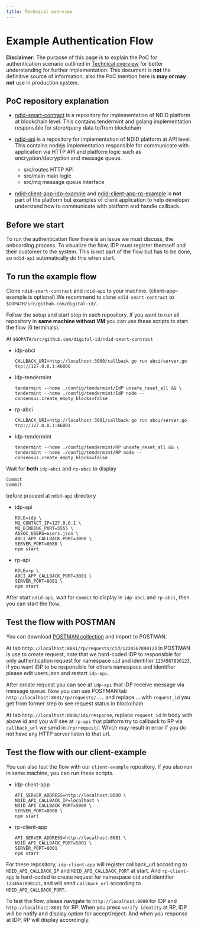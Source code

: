 ```yaml
---
title: Technical overview
---
```


# Example Authentication Flow

<div markdown="1" class="flash mb-3 flash-warn">

**Disclaimer:** The purpose of this page is to explain the PoC for authentication scenario outlined in [Technical overview](/technical-overview) for better understanding for further implementation. This document is **not** the definitive source of information, also the PoC mention here is **may or may not** use in production system.

</div>

## PoC repository explanation

- [ndid-smart-contract](https://github.com/ndidplatform/ndid-smart-contract)
  is a repository for implementation of NDID platform at blockchain level.
  This contains tendermint and golang implementation responsible 
  for store/query data to/from blockchain

- [ndid-api](https://github.com/ndidplatform/ndid-api)
  is a repository for implementation of NDID platform at API level.
  This contains nodejs implementation responsible for communicate with application
  via HTTP API and platform logic such as encryption/decryption and message queue.
  - src/routes HTTP API
  - src/main main logic
  - src/mq message queue interface

- [ndid-client-app-idp-example](https://github.com/ndidplatform/ndid-client-app-idp-example)
  and [ndid-client-app-rp-example](https://github.com/ndidplatform/ndid-client-app-rp-example)
  is **not** part of the platform but examples of client application to 
  help developer understand how to communicate with platform and handle callback.

## Before we start

To run the authentication flow there is an issue we must discuss, the onboarding process.
To visualize the flow, IDP must register themself and their customer to the system.
This is not part of the flow but has to be done, so `ndid-api` automatically do this when start. 

## To run the example flow

Clone `ndid-smart-contract` and `ndid-api` to your machine. (client-app-example is optional)
We recommend to clone `ndid-smart-contract` to `$GOPATH/src/github.com/digital-id/`.

Follow the setup and start step in each repository.
If you want to run all repository in **same machine without VM** you can use these scripts to start the flow (6 terminals).

At `$GOPATH/src/github.com/digital-id/ndid-smart-contract`

- idp-abci
  ```
  CALLBACK_URI=http://localhost:3000/callback go run abci/server.go tcp://127.0.0.1:46000
  ```
- idp-tendermint
  ```
  tendermint --home ./config/tendermint/IdP unsafe_reset_all && \
  tendermint --home ./config/tendermint/IdP node --consensus.create_empty_blocks=false
  ```
- rp-abci
  ```
  CALLBACK_URI=http://localhost:3001/callback go run abci/server.go tcp://127.0.0.1:46001
  ```
- idp-tendermint
  ```
  tendermint --home ./config/tendermint/RP unsafe_reset_all && \
  tendermint --home ./config/tendermint/RP node --consensus.create_empty_blocks=false
  ```

Wait for **both** `idp-abci` and `rp-abci` to display
```
Commit
Commit
```
before proceed at `ndid-api` directory

- idp-api
  ```
  ROLE=idp \
  MQ_CONTACT_IP=127.0.0.1 \
  MQ_BINDING_PORT=5555 \
  ASSOC_USERS=users.json \
  ABCI_APP_CALLBACK_PORT=3000 \
  SERVER_PORT=8080 \
  npm start
  ```

- rp-api
  ```
  ROLE=rp \
  ABCI_APP_CALLBACK_PORT=3001 \
  SERVER_PORT=8081 \
  npm start
  ```

After start `ndid-api`, wait for `Commit` to display in `idp-abci` and `rp-abci`,
then you can start the flow.

## Test the flow with POSTMAN

You can download [POSTMAN collection](/assets/authen-flow-postman.json) and import to POSTMAN.

At tab `http://localhost:8081/rp/requests/cid/1234567890123` in POSTMAN is use to create request, note that we hard-coded IDP to responsible for only authentication request for namespace `cid` and identifier `1234567890123`, if you want IDP to be responsible for others namespace and identifier please edit users.json and restart `idp-api`.

After create request you can see at `idp-api` that IDP receive message via message queue.
Now you can use POSTMAN tab `http://localhost:8081/rp/requests/...` and replace ... with `request_id` you get from former step to see request status in blockchain.

At tab `http://localhost:8080/idp/response`, replace `request_id` in body with above id and you will see at `rp-api` that platform try to callback to RP via `callback_url` we send in `/rp/request/`. Which may result in error if you do not have any HTTP server listen to that url.

## Test the flow with our client-example

You can also test the flow with our `client-example` repository.
If you also run in same machine, you can run these scripts.

- idp-client-app
  ```
  API_SERVER_ADDRESS=http://localhost:8080 \
  NDID_API_CALLBACK_IP=localhost \
  NDID_API_CALLBACK_PORT=5000 \
  SERVER_PORT=8000 \
  npm start
  ```

- rp-client-app
  ```
  API_SERVER_ADDRESS=http://localhost:8081 \
  NDID_API_CALLBACK_PORT=5001 \
  SERVER_PORT=8001
  npm start
  ```

For these repository, `idp-client-app` will register callback_url according to `NDID_API_CALLBACK_IP` and `NDID_API_CALLBACK_PORT` at start.
And `rp-client-app` is hard-coded to create request for namespace `cid` and identifier `1234567890123`, and will send `callback_url` according to `NDID_API_CALLBACK_PORT`.

To test the flow, please navigate to `http://localhost:8080` for IDP and `http://localhost:8081` for RP.
When you press `verify identity` at RP, IDP will be notify and display option for accept/reject.
And when you response at IDP, RP will display accordingly.
